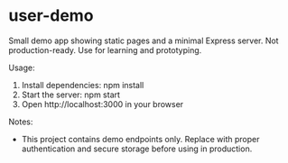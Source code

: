 # user-demo

Small demo app showing static pages and a minimal Express server. Not production-ready. Use for learning and prototyping.

Usage:

1. Install dependencies: npm install
2. Start the server: npm start
3. Open http://localhost:3000 in your browser

Notes:
- This project contains demo endpoints only. Replace with proper authentication and secure storage before using in production.
